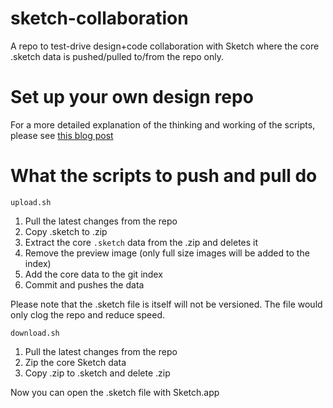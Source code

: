 # sketch-collaboration
A repo to test-drive design+code collaboration with Sketch where the core .sketch data is pushed/pulled to/from the repo only.

# Set up your own design repo
For a more detailed explanation of the thinking and working of the scripts, please see [this blog post](http://blog.blended.io)

# What the scripts to push and pull do
`upload.sh`
1. Pull the latest changes from the repo
2. Copy .sketch to .zip
3. Extract the core `.sketch` data from the .zip and deletes it
4. Remove the preview image (only full size images will be added to the index)
5. Add the core data to the git index
6. Commit and pushes the data

Please note that the .sketch file is itself will not be versioned. The file would only clog the repo and reduce speed.

`download.sh`
1. Pull the latest changes from the repo
2. Zip the core Sketch data
3. Copy .zip to .sketch and delete .zip

Now you can open the .sketch file with Sketch.app
